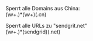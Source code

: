
Sperrt alle Domains aus China:<br>
(\w+.)*(\w+)(.cn)

Sperrt alle URLs zu "sendgrit.net"<br>
(\w+.)*(sendgrid)(.net)
